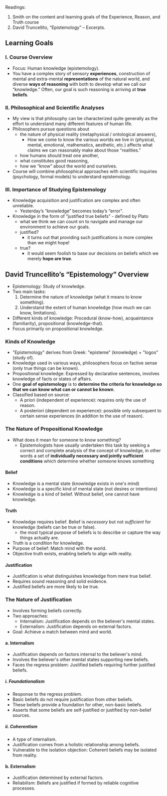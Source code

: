 Readings: 
1) Smith on the content and learning goals of the Experience, Reason, and Truth course 
2) David Truncellito, “Epistemology” – Excerpts.

## Learning Goals
### **I. Course Overview**
- Focus: Human knowledge (epistemology).
- You have a complex story of sensory **experiences**, construction of mental and extra-mental **representations** of the natural world, and diverse **ways of reasoning** with both to develop what we call our “knowledge.” Often, our goal is such reasoning is arriving at **true** **beliefs**.

### **II. Philosophical and Scientific Analyses**
- My view is that philosophy can be characterized quite generally as the effort to understand many different features of human life.  
- Philosophers pursue questions about 
	- the nature of physical reality (metaphysical / ontological answers), 
		- How we come to know the various worlds we live in (physical, mental, emotional, mathematics, aesthetic, etc.) affects what claims we can reasonably make about those “realities.”
	- how humans should treat one another, 
	- what constitutes good reasoning, 
	- how we “know” about the world and ourselves.
- Course will combine philosophical approaches with scientific inquiries (psychology, formal models) to understand epistemology.

### **III. Importance of Studying Epistemology**
- Knowledge acquisition and justification are complex and often unreliable.
	- Yesterday’s “knowledge” becomes today’s “error".
- Knowledge in the form of “justified true beliefs” - defined by Plato
	- what we think we can count on to navigate and manage our environment to achieve our goals.  
	- justified? 
		- it turns out that providing such justifications is more complex than we might hope!
	- true?
		- it would seem foolish to base our decisions on beliefs which we merely **hope are true**. 

## **David Truncellito’s “Epistemology” Overview**
- Epistemology: Study of knowledge.
- Two main tasks: 
  1. Determine the nature of knowledge (what it means to know something).
  2. Understand the extent of human knowledge (how much we can know, limitations).
- Different kinds of knowledge: Procedural (know-how), acquaintance (familiarity), propositional (knowledge-that).
- Focus primarily on propositional knowledge.

### **Kinds of Knowledge**
- "Epistemology" derives from Greek: "episteme" (knowledge) + "logos" (study of).
- Knowledge used in various ways, philosophers focus on factive sense (only true things can be known).
- Propositional knowledge: Expressed by declarative sentences, involves knowledge of facts or states of affairs.
- One **goal of epistemology** is to **determine the criteria for knowledge so that we can know what can or cannot be known**.
- Classified based on source: 
	- A priori (independent of experience): requires only the use of reason.
	- A posteriori (dependent on experience): possible only subsequent to certain sense experiences (in addition to the use of reason).

### **The Nature of Propositional Knowledge**
- What does it mean for someone to know something?
	- Epistemologists have usually undertaken this task by seeking a correct and complete analysis of the concept of knowledge, in other words a set of **individually necessary and jointly sufficient conditions** which determine whether someone knows something

#### **Belief**
- Knowledge is a mental state (knowledge exists in one's mind)
- Knowledge is a specific kind of mental state (not desires or intentions)
- Knowledge is a kind of belief. Without belief, one cannot have knowledge.

#### **Truth**
- Knowledge requires belief. Belief is _necessary_ but not _sufficient_ for knowledge (beliefs can be true or false).
	- the most typical purpose of beliefs is to describe or capture the way things actually are.
- Truth is a condition for knowledge.
- Purpose of belief: Match mind with the world.
- Objective truth exists, enabling beliefs to align with reality.

#### **Justification**
- Justification is what distinguishes knowledge from mere true belief.
- Requires sound reasoning and solid evidence.
- Justified beliefs are more likely to be true.

### **The Nature of Justification**
- Involves forming beliefs correctly.
- Two approaches:
	- Internalism: Justification depends on the believer's mental states.
	- Externalism: Justification depends on external factors.
- Goal: Achieve a match between mind and world.

#### a. **Internalism**
- Justification depends on factors internal to the believer's mind.
- Involves the believer's other mental states supporting new beliefs.
- Faces the regress problem: Justified beliefs requiring further justified beliefs.

##### i. **Foundationalism**
- Response to the regress problem.
- Basic beliefs do not require justification from other beliefs.
- These beliefs provide a foundation for other, non-basic beliefs.
- Asserts that some beliefs are self-justified or justified by non-belief sources.
##### ii. **Coherentism**
- A type of internalism.
- Justification comes from a holistic relationship among beliefs.
- Vulnerable to the isolation objection: Coherent beliefs may be isolated from reality.

#### b. **Externalism**
- Justification determined by external factors.
- Reliabilism: Beliefs are justified if formed by reliable cognitive processes.

